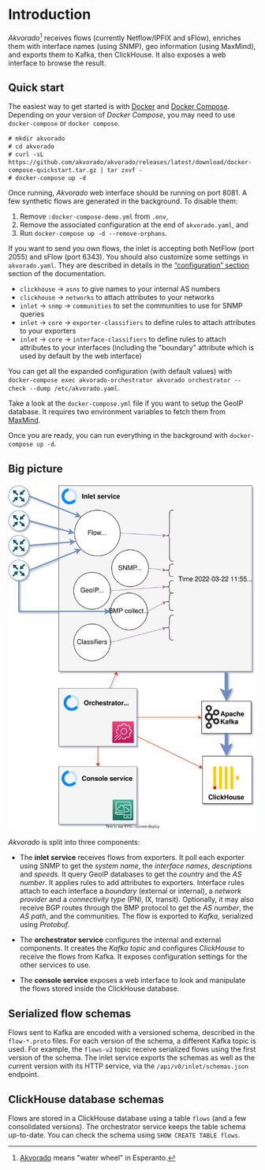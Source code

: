 # Introduction

*Akvorado*[^name] receives flows (currently Netflow/IPFIX and sFlow), enriches
them with interface names (using SNMP), geo information (using
MaxMind), and exports them to Kafka, then ClickHouse. It also exposes
a web interface to browse the result.

[^name]: [Akvorado][] means "water wheel" in Esperanto.

[Akvorado]: https://eo.wikipedia.org/wiki/Akvorado

## Quick start

The easiest way to get started is with
[Docker](https://docs.docker.com/get-docker) and [Docker
Compose](https://docs.docker.com/compose/install/). Depending on your
version of *Docker Compose*, you may need to use `docker-compose` or
`docker compose`.

```console
# mkdir akvorado
# cd akvorado
# curl -sL https://github.com/akvorado/akvorado/releases/latest/download/docker-compose-quickstart.tar.gz | tar zxvf -
# docker-compose up -d
```

Once running, *Akvorado* web interface should be running on port 8081. A few
synthetic flows are generated in the background. To disable them:

1. Remove `:docker-compose-demo.yml` from `.env`,
2. Remove the associated configuration at the end of `akvorado.yaml`, and
3. Run `docker-compose up -d --remove-orphans`.

If you want to send you own flows, the inlet is accepting both NetFlow
(port 2055) and sFlow (port 6343). You should also customize some
settings in `akvorado.yaml`. They are described in details in the
[“configuration” section](02-configuration.md) section of the
documentation.

- `clickhouse` → `asns` to give names to your internal AS numbers
- `clickhouse` → `networks` to attach attributes to your networks
- `inlet` → `snmp` → `communities` to set the communities to use for
  SNMP queries
- `inlet` → `core` → `exporter-classifiers` to define rules to attach
  attributes to your exporters
- `inlet` → `core` → `interface-classifiers` to define rules to attach
  attributes to your interfaces (including the "boundary" attribute
  which is used by default by the web interface)

You can get all the expanded configuration (with default values) with
`docker-compose exec akvorado-orchestrator akvorado orchestrator
--check --dump /etc/akvorado.yaml`.

Take a look at the `docker-compose.yml` file if you want to setup the
GeoIP database. It requires two environment variables to fetch them
from [MaxMind](https://dev.maxmind.com/geoip/geolite2-free-geolocation-data).

Once you are ready, you can run everything in the background with
`docker-compose up -d`.

## Big picture

![General design](design.svg)

*Akvorado* is split into three components:

- The **inlet service** receives flows from exporters. It poll each
  exporter using SNMP to get the *system name*, the *interface names*,
  *descriptions* and *speeds*. It query GeoIP databases to get the
  *country* and the *AS number*. It applies rules to add attributes to
  exporters. Interface rules attach to each interface a *boundary*
  (external or internal), a *network provider* and a *connectivity
  type* (PNI, IX, transit). Optionally, it may also receive BGP routes
  through the BMP protocol to get the *AS number*, the *AS path*, and
  the communities. The flow is exported to *Kafka*, serialized using
  *Protobuf*.

- The **orchestrator service** configures the internal and external
  components. It creates the *Kafka topic* and configures *ClickHouse*
  to receive the flows from Kafka. It exposes configuration settings
  for the other services to use.

- The **console service** exposes a web interface to look and
  manipulate the flows stored inside the ClickHouse database.

## Serialized flow schemas

Flows sent to Kafka are encoded with a versioned schema, described in
the `flow-*.proto` files. For each version of the schema, a different
Kafka topic is used. For example, the `flows-v2` topic receive
serialized flows using the first version of the schema. The inlet
service exports the schemas as well as the current version with its
HTTP service, via the `/api/v0/inlet/schemas.json` endpoint.

## ClickHouse database schemas

Flows are stored in a ClickHouse database using a table `flows` (and a
few consolidated versions). The orchestrator service keeps the table
schema up-to-date. You can check the schema using `SHOW CREATE TABLE
flows`.
